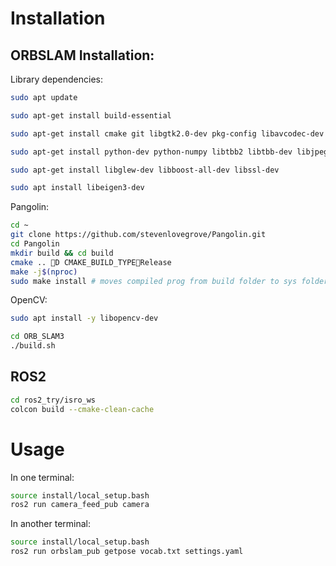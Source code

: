 # Installation 

## ORBSLAM Installation:

Library dependencies:
```bash
sudo apt update

sudo apt-get install build-essential

sudo apt-get install cmake git libgtk2.0-dev pkg-config libavcodec-dev libavformat-dev libswscale-dev

sudo apt-get install python-dev python-numpy libtbb2 libtbb-dev libjpeg-dev libpng-dev libtiff-dev libdc139422-dev libjasper-dev

sudo apt-get install libglew-dev libboost-all-dev libssl-dev

sudo apt install libeigen3-dev
```

Pangolin:
```bash
cd ~
git clone https://github.com/stevenlovegrove/Pangolin.git
cd Pangolin
mkdir build && cd build
cmake .. D CMAKE_BUILD_TYPERelease
make -j$(nproc)
sudo make install # moves compiled prog from build folder to sys folders
```

OpenCV:
```bash
sudo apt install -y libopencv-dev
```

```bash
cd ORB_SLAM3
./build.sh
```

## ROS2 

```bash
cd ros2_try/isro_ws
colcon build --cmake-clean-cache
```

# Usage

In one terminal:
```bash
source install/local_setup.bash
ros2 run camera_feed_pub camera
```

In another terminal:
```bash
source install/local_setup.bash
ros2 run orbslam_pub getpose vocab.txt settings.yaml
```
